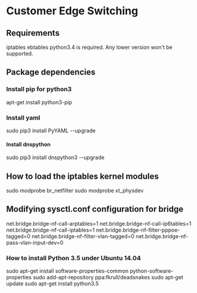 # Customer Edge Switching

## Requirements
iptables
ebtables
python3.4 is required. Any lower version won't be supported.

## Package dependencies
### Install pip for python3
apt-get install python3-pip

### Install yaml
sudo pip3 install PyYAML --upgrade

#### Install dnspython
sudo pip3 install dnspython3 --upgrade

## How to load the iptables kernel modules
sudo modprobe br_netfilter
sudo modprobe xt_physdev

## Modifying sysctl.conf configuration for bridge
net.bridge.bridge-nf-call-arptables=1
net.bridge.bridge-nf-call-ip6tables=1
net.bridge.bridge-nf-call-iptables=1
net.bridge.bridge-nf-filter-pppoe-tagged=0
net.bridge.bridge-nf-filter-vlan-tagged=0
net.bridge.bridge-nf-pass-vlan-input-dev=0



### How to install Python 3.5 under Ubuntu 14.04
sudo apt-get install software-properties-common python-software-properties
sudo add-apt-repository ppa:fkrull/deadsnakes
sudo apt-get update
sudo apt-get install python3.5

